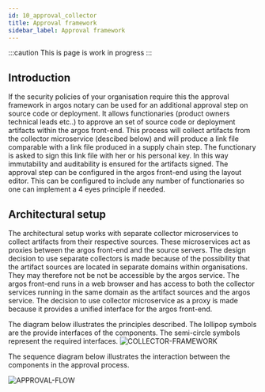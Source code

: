 ```yaml
---
id: 10_approval_collector
title: Approval framework
sidebar_label: Approval framework
---
```

:::caution
This is page is work in progress
:::

## Introduction
If the security policies of your organisation require this the approval framework in argos notary can be used for an
additional approval step on source code or deployment.
It allows functionaries (product owners technical leads etc..) to approve an set of source code or deployment artifacts within the argos front-end.
This process will collect artifacts from the collector microservice (descibed below) and will produce a link file comparable with a link file produced in a supply chain step.
The functionary is asked to sign this link file with her or his personal key. In this way immutability and auditability is ensured for the artifacts signed.
The approval step can be configured in the argos front-end using the layout editor.
This can be configured to include any number of functionaries so one can implement a 4 eyes principle if needed.

## Architectural setup
The architectural setup works with separate collector microservices to collect artifacts from their respective sources.
These microservices act as proxies between the argos front-end and the source servers.
The design decision to use separate collectors is made because of the possibility that the artifact sources are located in separate domains within organisations.
They may therefore not be not be accessible by the argos service.
The argos front-end runs in a web browser and has access to both the collector services running in the same domain as the artifact sources and the argos service.
The decision to use collector microservice as a proxy is made because it provides a unified interface for the argos front-end.

The diagram below illustrates the principles described.
The lollipop symbols are the provide interfaces of the components.
The semi-circle symbols represent the required interfaces.
![COLLECTOR-FRAMEWORK](/img/collector-framework.svg)

The sequence diagram below illustrates the interaction between the components in the approval process.

![APPROVAL-FLOW](/img/approval_flow.svg)





